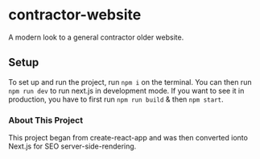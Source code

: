 # contractor-website
A modern look to a general contractor older website.

## Setup
To set up and run the project, run `npm i` on the terminal.
You can then run `npm run dev` to run next.js in development mode. If you want to see it in production, you have to first run `npm run build` & then `npm start`.

### About This Project
This project began from create-react-app and was then converted ionto Next.js for SEO server-side-rendering.
